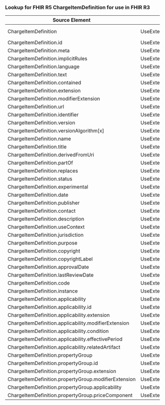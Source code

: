 ### Lookup for FHIR R5 ChargeItemDefinition for use in FHIR R3

| Source Element | Usage | Target |
| -------------- | ----- | ------ |
| ChargeItemDefinition | UseExtension | http://hl7.org/fhir/5.0/StructureDefinition/extension-ChargeItemDefinition |
| ChargeItemDefinition.id | UseExtensionFromAncestor | - |
| ChargeItemDefinition.meta | UseExtensionFromAncestor | - |
| ChargeItemDefinition.implicitRules | UseExtensionFromAncestor | - |
| ChargeItemDefinition.language | UseExtensionFromAncestor | - |
| ChargeItemDefinition.text | UseExtensionFromAncestor | - |
| ChargeItemDefinition.contained | UseExtensionFromAncestor | - |
| ChargeItemDefinition.extension | UseExtensionFromAncestor | - |
| ChargeItemDefinition.modifierExtension | UseExtensionFromAncestor | - |
| ChargeItemDefinition.url | UseExtensionFromAncestor | - |
| ChargeItemDefinition.identifier | UseExtensionFromAncestor | - |
| ChargeItemDefinition.version | UseExtensionFromAncestor | - |
| ChargeItemDefinition.versionAlgorithm[x] | UseExtensionFromAncestor | - |
| ChargeItemDefinition.name | UseExtensionFromAncestor | - |
| ChargeItemDefinition.title | UseExtensionFromAncestor | - |
| ChargeItemDefinition.derivedFromUri | UseExtensionFromAncestor | - |
| ChargeItemDefinition.partOf | UseExtensionFromAncestor | - |
| ChargeItemDefinition.replaces | UseExtensionFromAncestor | - |
| ChargeItemDefinition.status | UseExtensionFromAncestor | - |
| ChargeItemDefinition.experimental | UseExtensionFromAncestor | - |
| ChargeItemDefinition.date | UseExtensionFromAncestor | - |
| ChargeItemDefinition.publisher | UseExtensionFromAncestor | - |
| ChargeItemDefinition.contact | UseExtensionFromAncestor | - |
| ChargeItemDefinition.description | UseExtensionFromAncestor | - |
| ChargeItemDefinition.useContext | UseExtensionFromAncestor | - |
| ChargeItemDefinition.jurisdiction | UseExtensionFromAncestor | - |
| ChargeItemDefinition.purpose | UseExtensionFromAncestor | - |
| ChargeItemDefinition.copyright | UseExtensionFromAncestor | - |
| ChargeItemDefinition.copyrightLabel | UseExtensionFromAncestor | - |
| ChargeItemDefinition.approvalDate | UseExtensionFromAncestor | - |
| ChargeItemDefinition.lastReviewDate | UseExtensionFromAncestor | - |
| ChargeItemDefinition.code | UseExtensionFromAncestor | - |
| ChargeItemDefinition.instance | UseExtensionFromAncestor | - |
| ChargeItemDefinition.applicability | UseExtensionFromAncestor | - |
| ChargeItemDefinition.applicability.id | UseExtensionFromAncestor | - |
| ChargeItemDefinition.applicability.extension | UseExtensionFromAncestor | - |
| ChargeItemDefinition.applicability.modifierExtension | UseExtensionFromAncestor | - |
| ChargeItemDefinition.applicability.condition | UseExtensionFromAncestor | - |
| ChargeItemDefinition.applicability.effectivePeriod | UseExtensionFromAncestor | - |
| ChargeItemDefinition.applicability.relatedArtifact | UseExtensionFromAncestor | - |
| ChargeItemDefinition.propertyGroup | UseExtensionFromAncestor | - |
| ChargeItemDefinition.propertyGroup.id | UseExtensionFromAncestor | - |
| ChargeItemDefinition.propertyGroup.extension | UseExtensionFromAncestor | - |
| ChargeItemDefinition.propertyGroup.modifierExtension | UseExtensionFromAncestor | - |
| ChargeItemDefinition.propertyGroup.applicability | UseExtensionFromAncestor | - |
| ChargeItemDefinition.propertyGroup.priceComponent | UseExtensionFromAncestor | - |
